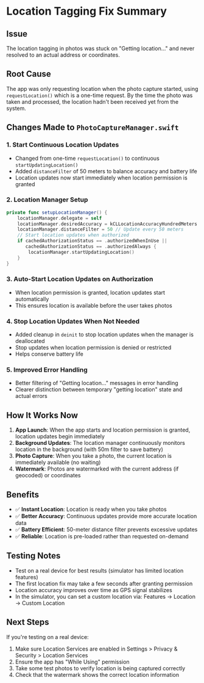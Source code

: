 # Location Tagging Fix Summary

## Issue
The location tagging in photos was stuck on "Getting location..." and never resolved to an actual address or coordinates.

## Root Cause
The app was only requesting location when the photo capture started, using `requestLocation()` which is a one-time request. By the time the photo was taken and processed, the location hadn't been received yet from the system.

## Changes Made to `PhotoCaptureManager.swift`

### 1. **Start Continuous Location Updates**
   - Changed from one-time `requestLocation()` to continuous `startUpdatingLocation()`
   - Added `distanceFilter` of 50 meters to balance accuracy and battery life
   - Location updates now start immediately when location permission is granted

### 2. **Location Manager Setup**
   ```swift
   private func setupLocationManager() {
       locationManager.delegate = self
       locationManager.desiredAccuracy = kCLLocationAccuracyHundredMeters
       locationManager.distanceFilter = 50 // Update every 50 meters
       // Start location updates when authorized
       if cachedAuthorizationStatus == .authorizedWhenInUse ||
          cachedAuthorizationStatus == .authorizedAlways {
           locationManager.startUpdatingLocation()
       }
   }
   ```

### 3. **Auto-Start Location Updates on Authorization**
   - When location permission is granted, location updates start automatically
   - This ensures location is available before the user takes photos

### 4. **Stop Location Updates When Not Needed**
   - Added cleanup in `deinit` to stop location updates when the manager is deallocated
   - Stop updates when location permission is denied or restricted
   - Helps conserve battery life

### 5. **Improved Error Handling**
   - Better filtering of "Getting location..." messages in error handling
   - Clearer distinction between temporary "getting location" state and actual errors

## How It Works Now

1. **App Launch**: When the app starts and location permission is granted, location updates begin immediately
2. **Background Updates**: The location manager continuously monitors location in the background (with 50m filter to save battery)
3. **Photo Capture**: When you take a photo, the current location is immediately available (no waiting)
4. **Watermark**: Photos are watermarked with the current address (if geocoded) or coordinates

## Benefits

- ✅ **Instant Location**: Location is ready when you take photos
- ✅ **Better Accuracy**: Continuous updates provide more accurate location data
- ✅ **Battery Efficient**: 50-meter distance filter prevents excessive updates
- ✅ **Reliable**: Location is pre-loaded rather than requested on-demand

## Testing Notes

- Test on a real device for best results (simulator has limited location features)
- The first location fix may take a few seconds after granting permission
- Location accuracy improves over time as GPS signal stabilizes
- In the simulator, you can set a custom location via: Features → Location → Custom Location

## Next Steps

If you're testing on a real device:
1. Make sure Location Services are enabled in Settings > Privacy & Security > Location Services
2. Ensure the app has "While Using" permission
3. Take some test photos to verify location is being captured correctly
4. Check that the watermark shows the correct location information
